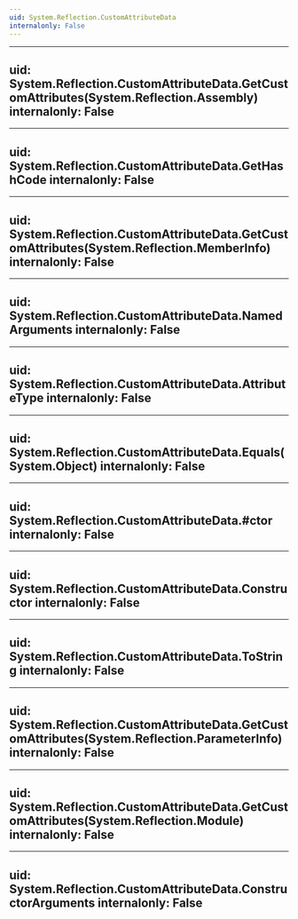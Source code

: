```yaml
---
uid: System.Reflection.CustomAttributeData
internalonly: False
---
```


---
uid: System.Reflection.CustomAttributeData.GetCustomAttributes(System.Reflection.Assembly)
internalonly: False
---

---
uid: System.Reflection.CustomAttributeData.GetHashCode
internalonly: False
---

---
uid: System.Reflection.CustomAttributeData.GetCustomAttributes(System.Reflection.MemberInfo)
internalonly: False
---

---
uid: System.Reflection.CustomAttributeData.NamedArguments
internalonly: False
---

---
uid: System.Reflection.CustomAttributeData.AttributeType
internalonly: False
---

---
uid: System.Reflection.CustomAttributeData.Equals(System.Object)
internalonly: False
---

---
uid: System.Reflection.CustomAttributeData.#ctor
internalonly: False
---

---
uid: System.Reflection.CustomAttributeData.Constructor
internalonly: False
---

---
uid: System.Reflection.CustomAttributeData.ToString
internalonly: False
---

---
uid: System.Reflection.CustomAttributeData.GetCustomAttributes(System.Reflection.ParameterInfo)
internalonly: False
---

---
uid: System.Reflection.CustomAttributeData.GetCustomAttributes(System.Reflection.Module)
internalonly: False
---

---
uid: System.Reflection.CustomAttributeData.ConstructorArguments
internalonly: False
---
